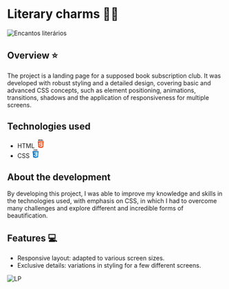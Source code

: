 # Literary charms 📓🐰


![Encantos literários](https://github.com/user-attachments/assets/9cfcea31-f31a-4007-87ce-4d9b4d129641)

## Overview ⭐

The project is a landing page for a supposed book subscription club. It was developed with robust styling and a detailed design, covering basic and advanced CSS concepts, such as element positioning, animations, transitions, shadows and the application of responsiveness for multiple screens.

## Technologies used
- HTML <img src="https://raw.githubusercontent.com/devicons/devicon/master/icons/html5/html5-original-wordmark.svg" alt="html5" width="20" height="20"/>
- CSS <img src="https://raw.githubusercontent.com/devicons/devicon/master/icons/css3/css3-original-wordmark.svg" alt="css3" width="20" height="20"/>

## About the development 
By developing this project, I was able to improve my knowledge and skills in the technologies used, with emphasis on CSS, in which I had to overcome many challenges and explore different and incredible forms of beautification.

## Features 💻
- Responsive layout: adapted to various screen sizes.
- Exclusive details: variations in styling for a few different screens.

![LP](https://github.com/user-attachments/assets/148476d8-d77b-4e98-8294-dba69081c01d)
